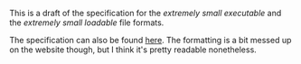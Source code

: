 This is a draft of the specification for the *extremely small executable* and the *extremely small loadable* file formats.

The specification can also be found [here](https://trap-representation.github.io/Extremely-Small-File-Format/). The formatting is a bit messed up on the website though, but I think it's pretty readable nonetheless.
